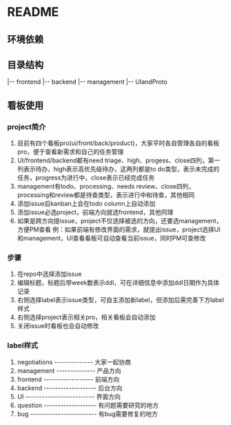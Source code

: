 # README

## 环境依赖

## 目录结构
|-- frontend
|-- backend
|-- management
|-- UIandProto

## 看板使用
### project简介
1. 目前有四个看板pro(ui/front/back/product)，大家平时各自管理各自的看板pro，便于查看新需求和自己的任务管理
2. UI/frontend/backend都有need triage、high、progess、close四列，第一列表示待办，high表示高优先级待办，这两列都是to do类型，表示未完成的任务，progress为进行中，close表示已经完成任务
3. management有todo、processing、needs review、close四列，processing和review都是待查类型，表示进行中和待查，其他相同
2. 添加issue后kanban上会在todo column上自动添加
3. 添加issue必选project，前端方向就选frontend，其他同理
4. 如果是跨方向提issue，project不仅选择被选的方向，还要选management，方便PM查看
例：如果前端有修改界面的需求，就提出issue，project选择UI和management，UI查看看板可自动查看当前issue，同时PM可查修改
### 步骤
1. 在repo中选择添加issue
2. 编辑标题，标题后带week数表示ddl，可在详细信息中添加ddl日期作为具体记录
3. 右侧选择label表示issue类型，可自主添加新label，但添加后需完善下方label样式
4. 右侧选择project表示相关pro，相关看板会自动添加
5. 关闭issue时看板也会自动修改

### label样式
1. negotiations -------------- 大家一起协商
2. management -------------- 产品方向
2. frontend ------------------ 前端方向
3. backend ------------------- 后台方向
4. UI ------------------------- 界面方向
5. question ------------------- 有问题需要研究的地方
6. bug ------------------------ 有bug需要修复的地方